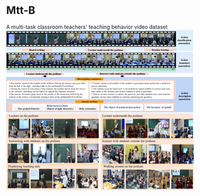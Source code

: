 # Mtt-B
A multi-task classroom teachers' teaching behavior video dataset
![image](https://github.com/cai-KU/Mtt-B/blob/main/overview.png?raw=true)
![image](https://github.com/cai-KU/Mtt-B/blob/main/instance1.png?raw=true)
